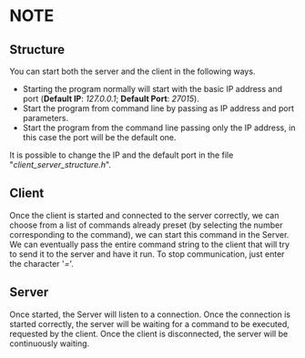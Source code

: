 # NOTE

## Structure

You can start both the server and the client in the following ways.

-  Starting the program normally will start with the basic IP address and port (__Default IP__: _127.0.0.1_; __Default Port__: _27015_).
- Start the program from command line by passing as IP address and port parameters.
- Start the program from the command line passing only the IP address, in this case the port will be the default one.

It is possible to change the IP and the default port in the file "_client_server_structure.h_".

## Client

Once the client is started and connected to the server correctly, we can choose from a list of commands already preset (by selecting the number corresponding to the command), we can start this command in the Server.
We can eventually pass the entire command string to the client that will try to send it to the server and have it run. To stop communication, just enter the character '_=_'.

## Server

Once started, the Server will listen to a connection. Once the connection is started correctly, the server will be waiting for a command to be executed, requested by the client. Once the client is disconnected, the server will be continuously waiting.
